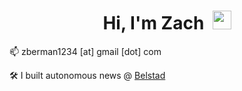 <div id="header" align="center">
  <h1>Hi, I'm Zach&nbsp <img src="https://media.giphy.com/media/hvRJCLFzcasrR4ia7z/giphy.gif" width="30px"/></h1>
</div>

📫 zberman1234 [at] gmail [dot] com

🛠️ I built autonomous news @ [Belstad](https://apps.apple.com/us/app/belstad/id6618159376)

<!--
**zberman1234/zberman1234** is a ✨ _special_ ✨ repository because its `README.md` (this file) appears on your GitHub profile.

Here are some ideas to get you started:

- 🔭 I’m currently working on ...
- 🌱 I’m currently learning ...
- 👯 I’m looking to collaborate on ...
- 🤔 I’m looking for help with ...
- 💬 Ask me about ...
- 
- 😄 Pronouns: ...
- ⚡ Fun fact: ...
-->
